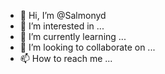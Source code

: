 - 👋 Hi, I’m @Salmonyd
- 👀 I’m interested in ...
- 🌱 I’m currently learning ...
- 💞️ I’m looking to collaborate on ...
- 📫 How to reach me ...

<!---
Salmonyd/Salmonyd is a ✨ special ✨ repository because its `README.md` (this file) appears on your GitHub profile.
You can click the Preview link to take a look at your changes.
--->
